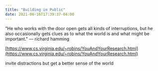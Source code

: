 ```yaml
---
title: "Building in Public"
date: 2021-06-16T17:39:37-04:00
---
```


"He who works with the door open gets all kinds of interruptions, but he also occasionally gets clues as to what the world is and what might be important." — richard hamming

[https://www.cs.virginia.edu/~robins/YouAndYourResearch.html](https://www.cs.virginia.edu/~robins/YouAndYourResearch.html)

invite distractions but get a better sense of the world

